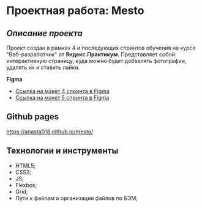 # Проектная работа: Mesto

## *Описание проекта*
Проект создан в рамках 4 и последующих спринтов обучения на курсе "Веб-разработчик" от **Яндекс.Практикум**. Представляет собой интерактивную страницу, куда можно будет добавлять фотографии, удалять их и ставить лайки.

**Figma**
* [Ссылка на макет  4 спринта в Figma](https://www.figma.com/file/2cn9N9jSkmxD84oJik7xL7/JavaScript.-Sprint-4?node-id=0%3A1)
* [Ссылка на макет  5 спринта в Figma](https://www.figma.com/file/bjyvbKKJN2naO0ucURl2Z0/JavaScript.-Sprint-5?node-id=50160%3A172)

## **Github pages**
https://anasta018.github.io/mesto/

## **Технологии и инструменты**
* HTML5;
* CSS3;
* JS;
* Flexbox;
* Grid;
* Пути к файлам и организация файлов по БЭМ;
